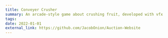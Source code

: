 ```yaml
---
title: Conveyer Crusher
summary: An arcade-style game about crushing fruit, developed with vfx and game-feel at the forefront. Made solo in 72 hours for GMTK Jam 2025. <br> Tools used - Unity, C#, WebGL
tags:
date: 2022-01-01
external_link: https://github.com/JacobOnion/Auction-Website
---
```

